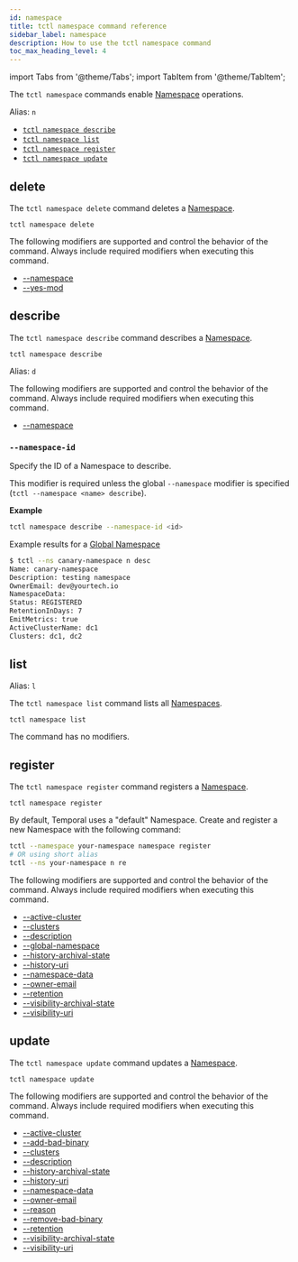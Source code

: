 ```yaml
---
id: namespace
title: tctl namespace command reference
sidebar_label: namespace
description: How to use the tctl namespace command
toc_max_heading_level: 4
---
```


<!-- THIS FILE IS GENERATED. DO NOT EDIT THIS FILE DIRECTLY -->

import Tabs from '@theme/Tabs';
import TabItem from '@theme/TabItem';

The `tctl namespace` commands enable [Namespace](/namespaces#) operations.

Alias: `n`

- [`tctl namespace describe`](#describe)
- [`tctl namespace list`](#list)
- [`tctl namespace register`](#register)
- [`tctl namespace update`](#update)

## delete

The `tctl namespace delete` command deletes a [Namespace](/namespaces#).

`tctl namespace delete`

The following modifiers are supported and control the behavior of the command.
Always include required modifiers when executing this command.

- [--namespace](/tctl/modifiers#--namespace)
- [--yes-mod](/tctl/modifiers#--yes-mod)

## describe

The `tctl namespace describe` command describes a [Namespace](/namespaces).

`tctl namespace describe`

Alias: `d`

The following modifiers are supported and control the behavior of the command.
Always include required modifiers when executing this command.

- [--namespace](/tctl/modifiers#--namespace)

### `--namespace-id`

Specify the ID of a Namespace to describe.

This modifier is required unless the global `--namespace` modifier is specified (`tctl --namespace <name> describe`).

**Example**

```bash
tctl namespace describe --namespace-id <id>
```

Example results for a [Global Namespace](/namespaces/#global-namespaces)

```bash
$ tctl --ns canary-namespace n desc
Name: canary-namespace
Description: testing namespace
OwnerEmail: dev@yourtech.io
NamespaceData:
Status: REGISTERED
RetentionInDays: 7
EmitMetrics: true
ActiveClusterName: dc1
Clusters: dc1, dc2
```

## list

Alias: `l`

The `tctl namespace list` command lists all [Namespaces](/namespaces#).

`tctl namespace list`

The command has no modifiers.

## register

The `tctl namespace register` command registers a [Namespace](/namespaces#).

`tctl namespace register`

By default, Temporal uses a "default" Namespace.
Create and register a new Namespace with the following command:

```bash
tctl --namespace your-namespace namespace register
# OR using short alias
tctl --ns your-namespace n re
```

The following modifiers are supported and control the behavior of the command.
Always include required modifiers when executing this command.

- [--active-cluster](/tctl/modifiers#)
- [--clusters](/tctl/modifiers#--clusters)
- [--description](/tctl/modifiers#--description)
- [--global-namespace](/tctl/modifiers#--global-namespace)
- [--history-archival-state](/tctl/modifiers#--history-archival-state)
- [--history-uri](/tctl/modifiers#--history-uri)
- [--namespace-data](/tctl/modifiers#--namespace-data)
- [--owner-email](tctl/modifiers/owner-email)
- [--retention](/tctl/modifiers#--retention)
- [--visibility-archival-state](/tctl/modifiers#--visibility-archival-state)
- [--visibility-uri](/tctl/modifiers#--visibility-uri)

## update

The `tctl namespace update` command updates a [Namespace](/namespaces#).

`tctl namespace update`

The following modifiers are supported and control the behavior of the command.
Always include required modifiers when executing this command.

- [--active-cluster](/tctl/modifiers#)
- [--add-bad-binary](/tctl/modifiers/add-bad-binary)
- [--clusters](/tctl/modifiers#--clusters)
- [--description](/tctl/modifiers#--description)
- [--history-archival-state](/tctl/modifiers#--history-archival-state)
- [--history-uri](/tctl/modifiers#--history-uri)
- [--namespace-data](/tctl/modifiers#--namespace-data)
- [--owner-email](/tctl/modifiers#--owner-email)
- [--reason](/tctl/modifiers#--reason)
- [--remove-bad-binary](/tctl/modifiers/remove-bad-binary)
- [--retention](/tctl/modifiers#--retention)
- [--visibility-archival-state](/tctl/modifiers#--visibility-archival-state)
- [--visibility-uri](/tctl/modifiers#--visibility-uri)
